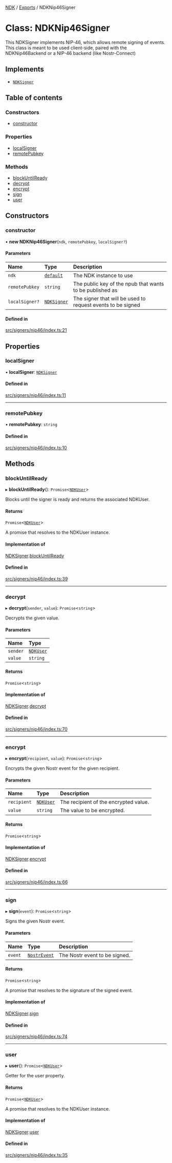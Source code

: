 [NDK](../README.md) / [Exports](../modules.md) / NDKNip46Signer

# Class: NDKNip46Signer

This NDKSigner implements NIP-46, which allows remote signing of events.
This class is meant to be used client-side, paired with the NDKNip46Backend or a NIP-46 backend (like Nostr-Connect)

## Implements

- [`NDKSigner`](../interfaces/NDKSigner.md)

## Table of contents

### Constructors

- [constructor](NDKNip46Signer.md#constructor)

### Properties

- [localSigner](NDKNip46Signer.md#localsigner)
- [remotePubkey](NDKNip46Signer.md#remotepubkey)

### Methods

- [blockUntilReady](NDKNip46Signer.md#blockuntilready)
- [decrypt](NDKNip46Signer.md#decrypt)
- [encrypt](NDKNip46Signer.md#encrypt)
- [sign](NDKNip46Signer.md#sign)
- [user](NDKNip46Signer.md#user)

## Constructors

### constructor

• **new NDKNip46Signer**(`ndk`, `remotePubkey`, `localSigner?`)

#### Parameters

| Name | Type | Description |
| :------ | :------ | :------ |
| `ndk` | [`default`](default.md) | The NDK instance to use |
| `remotePubkey` | `string` | The public key of the npub that wants to be published as |
| `localSigner?` | [`NDKSigner`](../interfaces/NDKSigner.md) | The signer that will be used to request events to be signed |

#### Defined in

[src/signers/nip46/index.ts:21](https://github.com/nostr-dev-kit/ndk/blob/db9bb3b/src/signers/nip46/index.ts#L21)

## Properties

### localSigner

• **localSigner**: [`NDKSigner`](../interfaces/NDKSigner.md)

#### Defined in

[src/signers/nip46/index.ts:11](https://github.com/nostr-dev-kit/ndk/blob/db9bb3b/src/signers/nip46/index.ts#L11)

___

### remotePubkey

• **remotePubkey**: `string`

#### Defined in

[src/signers/nip46/index.ts:10](https://github.com/nostr-dev-kit/ndk/blob/db9bb3b/src/signers/nip46/index.ts#L10)

## Methods

### blockUntilReady

▸ **blockUntilReady**(): `Promise`<[`NDKUser`](NDKUser.md)\>

Blocks until the signer is ready and returns the associated NDKUser.

#### Returns

`Promise`<[`NDKUser`](NDKUser.md)\>

A promise that resolves to the NDKUser instance.

#### Implementation of

[NDKSigner](../interfaces/NDKSigner.md).[blockUntilReady](../interfaces/NDKSigner.md#blockuntilready)

#### Defined in

[src/signers/nip46/index.ts:39](https://github.com/nostr-dev-kit/ndk/blob/db9bb3b/src/signers/nip46/index.ts#L39)

___

### decrypt

▸ **decrypt**(`sender`, `value`): `Promise`<`string`\>

Decrypts the given value.

#### Parameters

| Name | Type |
| :------ | :------ |
| `sender` | [`NDKUser`](NDKUser.md) |
| `value` | `string` |

#### Returns

`Promise`<`string`\>

#### Implementation of

[NDKSigner](../interfaces/NDKSigner.md).[decrypt](../interfaces/NDKSigner.md#decrypt)

#### Defined in

[src/signers/nip46/index.ts:70](https://github.com/nostr-dev-kit/ndk/blob/db9bb3b/src/signers/nip46/index.ts#L70)

___

### encrypt

▸ **encrypt**(`recipient`, `value`): `Promise`<`string`\>

Encrypts the given Nostr event for the given recipient.

#### Parameters

| Name | Type | Description |
| :------ | :------ | :------ |
| `recipient` | [`NDKUser`](NDKUser.md) | The recipient of the encrypted value. |
| `value` | `string` | The value to be encrypted. |

#### Returns

`Promise`<`string`\>

#### Implementation of

[NDKSigner](../interfaces/NDKSigner.md).[encrypt](../interfaces/NDKSigner.md#encrypt)

#### Defined in

[src/signers/nip46/index.ts:66](https://github.com/nostr-dev-kit/ndk/blob/db9bb3b/src/signers/nip46/index.ts#L66)

___

### sign

▸ **sign**(`event`): `Promise`<`string`\>

Signs the given Nostr event.

#### Parameters

| Name | Type | Description |
| :------ | :------ | :------ |
| `event` | [`NostrEvent`](../modules.md#nostrevent) | The Nostr event to be signed. |

#### Returns

`Promise`<`string`\>

A promise that resolves to the signature of the signed event.

#### Implementation of

[NDKSigner](../interfaces/NDKSigner.md).[sign](../interfaces/NDKSigner.md#sign)

#### Defined in

[src/signers/nip46/index.ts:74](https://github.com/nostr-dev-kit/ndk/blob/db9bb3b/src/signers/nip46/index.ts#L74)

___

### user

▸ **user**(): `Promise`<[`NDKUser`](NDKUser.md)\>

Getter for the user property.

#### Returns

`Promise`<[`NDKUser`](NDKUser.md)\>

A promise that resolves to the NDKUser instance.

#### Implementation of

[NDKSigner](../interfaces/NDKSigner.md).[user](../interfaces/NDKSigner.md#user)

#### Defined in

[src/signers/nip46/index.ts:35](https://github.com/nostr-dev-kit/ndk/blob/db9bb3b/src/signers/nip46/index.ts#L35)
